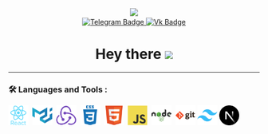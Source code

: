 <div id="header" align="center">
  <img src="https://i.giphy.com/media/v1.Y2lkPTc5MGI3NjExc2cxcmN0bmxsNjNsbWh6N21nbzQ3eHZhZmoweTFsOWw4ejNqeWduNyZlcD12MV9pbnRlcm5hbF9naWZfYnlfaWQmY3Q9Zw/ZpmxRuLshtGVy/giphy.gif" width="600"/>
</div>
<div align="center" id="badges">
  <a href="https://t.me/MJeY19">
    <img src="https://img.shields.io/badge/-telegram-red?color=white&logo=telegram&logoColor=black" height='50' alt="Telegram Badge"/>
  </a>
  <a href="https://vk.com/ce3ar2">
    <img src="https://img.shields.io/badge/-Vkontakte-003f5c?style=for-the-badge&logo=Vk" height='50' alt="Vk Badge"/>
  </a>
</div>
<h1 align="center">
  Hey there
  <img src="https://media.giphy.com/media/hvRJCLFzcasrR4ia7z/giphy.gif" width="30px"/>
</h1>

---
### :hammer_and_wrench: Languages and Tools :
<div>
  <img src="https://github.com/devicons/devicon/blob/master/icons/react/react-original-wordmark.svg" title="React" alt="React" width="40" height="40"/>&nbsp;
  <img src="https://github.com/devicons/devicon/blob/master/icons/materialui/materialui-original.svg" title="Material UI" alt="Material UI" width="40" height="40"/>&nbsp;
  <img src="https://github.com/devicons/devicon/blob/master/icons/redux/redux-original.svg" title="Redux" alt="Redux " width="40" height="40"/>&nbsp;
  <img src="https://github.com/devicons/devicon/blob/master/icons/css3/css3-plain-wordmark.svg"  title="CSS3" alt="CSS" width="40" height="40"/>&nbsp;
  <img src="https://github.com/devicons/devicon/blob/master/icons/html5/html5-original.svg" title="HTML5" alt="HTML" width="40" height="40"/>&nbsp;
  <img src="https://github.com/devicons/devicon/blob/master/icons/javascript/javascript-original.svg" title="JavaScript" alt="JavaScript" width="40" height="40"/>&nbsp;
  <img src="https://github.com/devicons/devicon/blob/master/icons/nodejs/nodejs-original-wordmark.svg" title="NodeJS" alt="NodeJS" width="40" height="40"/>&nbsp;
  <img src="https://github.com/devicons/devicon/blob/master/icons/git/git-original-wordmark.svg" title="Git" **alt="Git" width="40" height="40"/>
  <img src="https://github.com/devicons/devicon/blob/master/icons/tailwindcss/tailwindcss-original.svg" title="Tailwind" **alt="Tailwind" width="40" height="40"/>
  <img src="https://github.com/devicons/devicon/blob/master/icons/nextjs/nextjs-original.svg" title="NextJs" **alt="NextJs" width="40" height="40"/>
</div>
<!--
**Mjey19/Mjey19** is a ✨ _special_ ✨ repository because its `README.md` (this file) appears on your GitHub profile.

Here are some ideas to get you started:

- 🔭 I’m currently working on ...
- 🌱 I’m currently learning ...
- 👯 I’m looking to collaborate on ...
- 🤔 I’m looking for help with ...
- 💬 Ask me about ...
- 📫 How to reach me: ...
- 😄 Pronouns: ...
- ⚡ Fun fact: ...
-->
